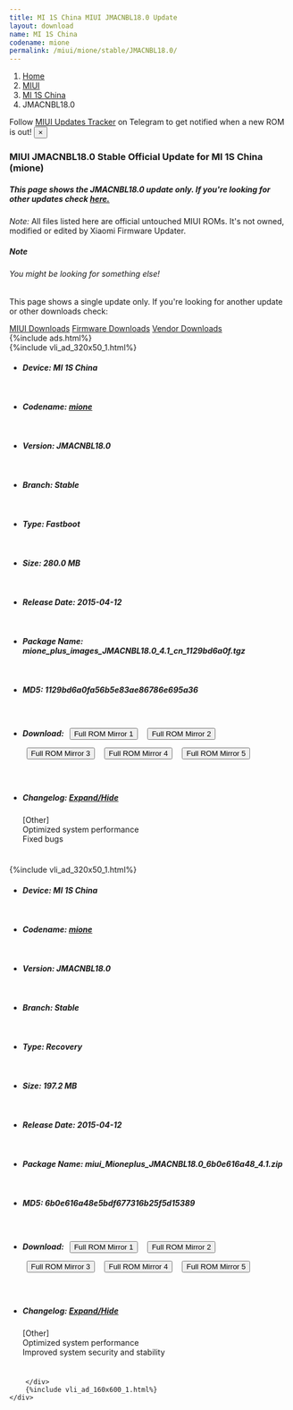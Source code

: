 ```yaml
---
title: MI 1S China MIUI JMACNBL18.0 Update
layout: download
name: MI 1S China
codename: mione
permalink: /miui/mione/stable/JMACNBL18.0/
---
```

<nav aria-label="breadcrumb">
    <ol class="breadcrumb">
        <li class="breadcrumb-item"><a href="/">Home</a></li>
        <li class="breadcrumb-item"><a href="/miui/">MIUI</a></li>
        <li class="breadcrumb-item"><a href="/miui/mione/">MI 1S China</a></li>
        <li class="breadcrumb-item active" aria-current="page">JMACNBL18.0</li>
    </ol>
</nav>
<div class="alert alert-primary alert-dismissible fade show" role="alert">
    Follow <a href="https://t.me/MIUIUpdatesTracker" class="alert-link">MIUI Updates Tracker</a> on Telegram to get
    notified when a new ROM is out!
    <button type="button" class="close" data-dismiss="alert" aria-label="Close">
        <span aria-hidden="true">&times;</span>
    </button>
</div>
<div class="col-12 mx-auto">
    <h3 class="title bg-light p-2 rounded">MIUI JMACNBL18.0 Stable Official Update for MI 1S China (mione)</h3>
    <h5>This page shows the JMACNBL18.0 update only. If you're looking for other updates check
        <a href="/miui/mione/">here.</a></h5>
    <p><i>Note: </i>All files listed here are official untouched MIUI ROMs.
        It's not owned, modified or edited by Xiaomi Firmware Updater.</p>
    <div class="card">
        <div class="card-body">
            <h5 class="card-title">Note</h5>
            <h6 class="card-subtitle mb-2 text-muted">You might be looking for something else!</h6>
            <p class="card-text">This page shows a single update only.
                If you're looking for another update or other downloads check:</p>
            <a href="/miui/" class="card-link">MIUI Downloads</a>
            <a href="/firmware/" class="card-link">Firmware Downloads</a>
            <a href="/vendor/" class="card-link">Vendor Downloads</a>
        </div>
    </div>
    {%include ads.html%}
    <div class="row justify-content-center">
        <div class="col-10" id="downloads">
                    <div class="card card-body">
            {%include vli_ad_320x50_1.html%}
            <ul class="list-unstyled">
                <li style="padding-bottom: 10px;">
                    <h5><b>Device: </b>MI 1S China</h5>
                </li>
                <li style="padding-bottom: 10px;">
                    <h5><b>Codename: </b> <a href="/miui/mione/" target="_blank">mione</a> </h5>
                </li>
                <li style="padding-bottom: 10px;">
                    <h5><b>Version: </b>JMACNBL18.0</h5>
                </li>
                <li style="padding-bottom: 10px;">
                    <h5><b>Branch: </b>Stable</h5>
                </li>
                <li style="padding-bottom: 10px;">
                    <h5><b>Type: </b>Fastboot</h5>
                </li>
                <li style="padding-bottom: 10px;">
                    <h5><b>Size: </b>280.0 MB</h5>
                </li>
                <li style="padding-bottom: 10px;">
                    <h5><b>Release Date: </b>2015-04-12</h5>
                </li>
                <li style="padding-bottom: 10px;">
                    <h5><b>Package Name: </b><span id="filename" class="text-dark">mione_plus_images_JMACNBL18.0_4.1_cn_1129bd6a0f.tgz</span></h5>
                </li>
                <li style="padding-bottom: 10px;">
                    <h5><b>MD5: </b><span id="md5" class="text-muted">1129bd6a0fa56b5e83ae86786e695a36</span></h5>
                </li>
                <li style="padding-bottom: 10px;">
                    <h5><b>Download: </b> <button type="button" id="download" class="btn btn-primary" style="margin: 7px;" onclick="window.open('https://cdn-ota.azureedge.net/JMACNBL18.0/mione_plus_images_JMACNBL18.0_4.1_cn_1129bd6a0f.tgz', '_blank');"><i class="fa fa-download"></i> Full ROM Mirror 1</button> <button type="button" id="download" class="btn btn-primary" style="margin: 7px;" onclick="window.open('https://bn.d.miui.com/JMACNBL18.0/mione_plus_images_JMACNBL18.0_4.1_cn_1129bd6a0f.tgz', '_blank');"><i class="fa fa-download"></i> Full ROM Mirror 2</button> <button type="button" id="download" class="btn btn-primary" style="margin: 7px;" onclick="window.open('https://ks3orig.bigota.d.miui.com/JMACNBL18.0/mione_plus_images_JMACNBL18.0_4.1_cn_1129bd6a0f.tgz', '_blank');"><i class="fa fa-download"></i> Full ROM Mirror 3</button> <button type="button" id="download" class="btn btn-primary" style="margin: 7px;" onclick="window.open('https://airtel.bigota.d.miui.com/JMACNBL18.0/mione_plus_images_JMACNBL18.0_4.1_cn_1129bd6a0f.tgz', '_blank');"><i class="fa fa-download"></i> Full ROM Mirror 4</button> <button type="button" id="download" class="btn btn-primary" style="margin: 7px;" onclick="window.open('https://hugeota.d.miui.com/JMACNBL18.0/mione_plus_images_JMACNBL18.0_4.1_cn_1129bd6a0f.tgz', '_blank');"><i class="fa fa-download"></i> Full ROM Mirror 5</button></h5>
                </li>
                <li style="padding-bottom: 10px;">
                    <h5><b>Changelog: </b><a href="#mione_1_changelog" data-toggle="collapse" role="button"
                            aria-expanded="false" aria-controls="mione_1_changelog"> <i class="fa fa-arrow-down"
                                aria-hidden="true"></i> Expand/Hide</a></h5>
                    <div class="collapse" id="mione_1_changelog">
                        <p id="changelog_text">[Other]<br>Optimized system performance<br>Fixed bugs</p>
                    </div>
                </li>
            </ul>
        </div>
        <div class="card card-body">
            {%include vli_ad_320x50_1.html%}
            <ul class="list-unstyled">
                <li style="padding-bottom: 10px;">
                    <h5><b>Device: </b>MI 1S China</h5>
                </li>
                <li style="padding-bottom: 10px;">
                    <h5><b>Codename: </b> <a href="/miui/mione/" target="_blank">mione</a> </h5>
                </li>
                <li style="padding-bottom: 10px;">
                    <h5><b>Version: </b>JMACNBL18.0</h5>
                </li>
                <li style="padding-bottom: 10px;">
                    <h5><b>Branch: </b>Stable</h5>
                </li>
                <li style="padding-bottom: 10px;">
                    <h5><b>Type: </b>Recovery</h5>
                </li>
                <li style="padding-bottom: 10px;">
                    <h5><b>Size: </b>197.2 MB</h5>
                </li>
                <li style="padding-bottom: 10px;">
                    <h5><b>Release Date: </b>2015-04-12</h5>
                </li>
                <li style="padding-bottom: 10px;">
                    <h5><b>Package Name: </b><span id="filename" class="text-dark">miui_Mioneplus_JMACNBL18.0_6b0e616a48_4.1.zip</span></h5>
                </li>
                <li style="padding-bottom: 10px;">
                    <h5><b>MD5: </b><span id="md5" class="text-muted">6b0e616a48e5bdf677316b25f5d15389</span></h5>
                </li>
                <li style="padding-bottom: 10px;">
                    <h5><b>Download: </b> <button type="button" id="download" class="btn btn-primary" style="margin: 7px;" onclick="window.open('https://cdn-ota.azureedge.net/JMACNBL18.0/miui_Mioneplus_JMACNBL18.0_6b0e616a48_4.1.zip', '_blank');"><i class="fa fa-download"></i> Full ROM Mirror 1</button> <button type="button" id="download" class="btn btn-primary" style="margin: 7px;" onclick="window.open('https://bn.d.miui.com/JMACNBL18.0/miui_Mioneplus_JMACNBL18.0_6b0e616a48_4.1.zip', '_blank');"><i class="fa fa-download"></i> Full ROM Mirror 2</button> <button type="button" id="download" class="btn btn-primary" style="margin: 7px;" onclick="window.open('https://ks3orig.bigota.d.miui.com/JMACNBL18.0/miui_Mioneplus_JMACNBL18.0_6b0e616a48_4.1.zip', '_blank');"><i class="fa fa-download"></i> Full ROM Mirror 3</button> <button type="button" id="download" class="btn btn-primary" style="margin: 7px;" onclick="window.open('https://airtel.bigota.d.miui.com/JMACNBL18.0/miui_Mioneplus_JMACNBL18.0_6b0e616a48_4.1.zip', '_blank');"><i class="fa fa-download"></i> Full ROM Mirror 4</button> <button type="button" id="download" class="btn btn-primary" style="margin: 7px;" onclick="window.open('https://hugeota.d.miui.com/JMACNBL18.0/miui_Mioneplus_JMACNBL18.0_6b0e616a48_4.1.zip', '_blank');"><i class="fa fa-download"></i> Full ROM Mirror 5</button></h5>
                </li>
                <li style="padding-bottom: 10px;">
                    <h5><b>Changelog: </b><a href="#mione_2_changelog" data-toggle="collapse" role="button"
                            aria-expanded="false" aria-controls="mione_2_changelog"> <i class="fa fa-arrow-down"
                                aria-hidden="true"></i> Expand/Hide</a></h5>
                    <div class="collapse" id="mione_2_changelog">
                        <p id="changelog_text">[Other]<br>Optimized system performance<br>Improved system security and stability</p>
                    </div>
                </li>
            </ul>
        </div>

        </div>
        {%include vli_ad_160x600_1.html%}
    </div>
</div>
